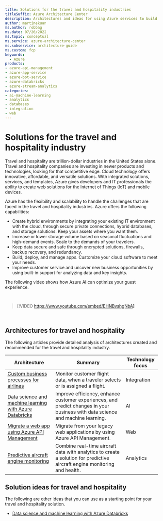 ```yaml
---
title: Solutions for the travel and hospitality industries 
titleSuffix: Azure Architecture Center
description: Architectures and ideas for using Azure services to build solutions in the travel and hospitality industries.
author: martinekuan
ms.author: robbag
ms.date: 07/26/2022
ms.topic: conceptual
ms.service: azure-architecture-center
ms.subservice: architecture-guide
ms.custom: fcp 
keywords:
  - Azure
products:
- azure-api-management
- azure-app-service
- azure-bot-service
- azure-databricks
- azure-stream-analytics
categories:
- ai-machine-learning
- analytics
- databases
- integration
- web
---
```


# Solutions for the travel and hospitality industry

Travel and hospitality are trillion-dollar industries in the United States alone. Travel and hospitality companies are investing in newer products and technologies, looking for that competitive edge. Cloud technology offers innovative, affordable, and versatile solutions. With integrated solutions, services, and templates, Azure gives developers and IT professionals the ability to create web solutions for the Internet of Things (IoT) and mobile devices.

Azure has the flexibility and scalability to handle the challenges that are faced in the travel and hospitality industries.  Azure offers the following capabilities:

- Create hybrid environments by integrating your existing IT environment with the cloud, through secure private connections, hybrid databases, and storage solutions. Keep your assets where you want them.
- Increase or lower storage volume based on seasonal fluctuations and high-demand events. Scale to the demands of your travelers.
- Keep data secure and safe through encrypted solutions, firewalls, backup recovery, and redundancy.
- Build, deploy, and manage apps.  Customize your cloud software to meet your needs.
- Improve customer service and uncover new business opportunities by using built-in support for analyzing data and key insights.

The following video shows how Azure AI can optimize your guest experience.

<BR>

<!-- markdownlint-disable MD034 -->

> [!VIDEO https://www.youtube.com/embed/EHNBvshgNbA]

<!-- markdownlint-enable MD034 -->

<BR>

## Architectures for travel and hospitality

The following articles provide detailed analysis of architectures created and recommended for the travel and hospitality industry.

| Architecture | Summary | Technology focus
| ------- | ------- | ------- |
|[Custom business processes for airlines](../solution-ideas/articles/custom-business-processes.yml)|Monitor customer flight data, when a traveler selects or is assigned a flight.|Integration|
|[Data science and machine learning with Azure Databricks](../solution-ideas/articles/azure-databricks-data-science-machine-learning.yml)|Improve efficiency, enhance customer experiences, and predict changes in your business with data science and machine learning.|AI|
|[Migrate a web app using Azure API Management](../example-scenario/apps/apim-api-scenario.yml)|Migrate from your legacy web applications by using Azure API Management.|Web|
|[Predictive aircraft engine monitoring](../solution-ideas/articles/aircraft-engine-monitoring-for-predictive-maintenance-in-aerospace.yml)|Combine real-time aircraft data with analytics to create a solution for predictive aircraft engine monitoring and health.|Analytics|

## Solution ideas for travel and hospitality

The following are other ideas that you can use as a starting point for your travel and hospitality solution.

- [Data science and machine learning with Azure Databricks](../solution-ideas/articles/azure-databricks-data-science-machine-learning.yml)

